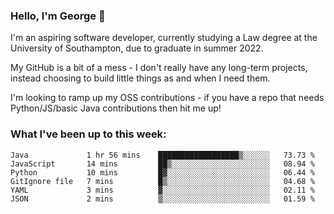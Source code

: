 ### Hello, I'm George 👋

I'm an aspiring software developer, currently studying a Law degree at the University of Southampton, due to graduate in summer 2022. 

My GitHub is a bit of a mess - I don't really have any long-term projects, instead choosing to build little things as and when I need them.

I'm looking to ramp up my OSS contributions - if you have a repo that needs Python/JS/basic Java contributions then hit me up!

<!--
**georgegebbett/georgegebbett** is a ✨ _special_ ✨ repository because its `README.md` (this file) appears on your GitHub profile.

Here are some ideas to get you started:

- 🔭 I’m currently working on ...
- 🌱 I’m currently learning ...
- 👯 I’m looking to collaborate on ...
- 🤔 I’m looking for help with ...
- 💬 Ask me about ...
- 📫 How to reach me: ...
- 😄 Pronouns: ...
- ⚡ Fun fact: ...
-->

### What I've been up to this week:
<!--START_SECTION:waka-->

```text
Java             1 hr 56 mins    ██████████████████▒░░░░░░   73.73 %
JavaScript       14 mins         ██▒░░░░░░░░░░░░░░░░░░░░░░   08.94 %
Python           10 mins         █▓░░░░░░░░░░░░░░░░░░░░░░░   06.44 %
GitIgnore file   7 mins          █▒░░░░░░░░░░░░░░░░░░░░░░░   04.68 %
YAML             3 mins          ▓░░░░░░░░░░░░░░░░░░░░░░░░   02.11 %
JSON             2 mins          ▒░░░░░░░░░░░░░░░░░░░░░░░░   01.59 %
```

<!--END_SECTION:waka-->
